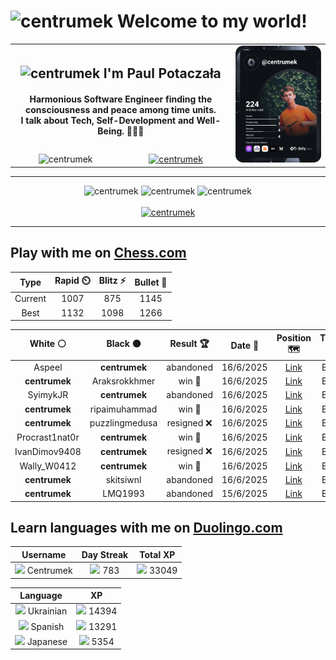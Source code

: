 <h1>
  <img
    src="https://emojis.slackmojis.com/emojis/images/1531849430/4246/blob-sunglasses.gif"
    width="30"
    alt="centrumek"
  />
  Welcome to my world!
</h1>

<table>
  <tbody>
    <tr>
      <td align="center" width="70%" colspan="2">
        <h2>
          <img
            src="https://raw.githubusercontent.com/MartinHeinz/MartinHeinz/master/wave.gif"
            width="30px"
            alt="centrumek"
          />
          I'm Paul Potaczała
        </h2>
        <h4>
          Harmonious Software Engineer finding the consciousness and peace among time units.
          <br/>
          I talk about Tech, Self-Development and Well-Being. 🌿🧘🚀
        </h4>
      </td>
      <td width="30%" rowspan="2">
        <a href="https://app.daily.dev/centrumek">
          <img
            src="./devcard.svg"
            alt="centrumek"
          />
        </a>
      </td>
    </tr>
    <tr align="center">
      <td>
        <img
          src="https://komarev.com/ghpvc/?username=centrumek&label=visitors&color=0e75b6&style=flat"
          alt="centrumek"
        >
      </td>
      <td>
        <a href="https://stackoverflow.com/users/14496012/centrumek">
          <img
            src="https://stackoverflow.com/users/flair/14496012.png?theme=dark"
            alt="centrumek"
          >
        </a>
      </td>
    </tr>
  </tbody>
</table>

---
<div align="center">
  <img 
    src="https://github-readme-stats.vercel.app/api?username=centrumek&show_icons=true&count_private=true&theme=dark&hide_border=true&hide=issues,contribs&bg_color=00000000"
    alt="centrumek"
  />
  <img
    src="https://github-readme-stats.vercel.app/api/top-langs/?username=centrumek&layout=compact&hide_border=true&theme=dark&bg_color=00000000&langs_count=6&exclude_repo=air-statistic-app"
    alt="centrumek"
  />
  <img 
    src="https://github-readme-streak-stats.herokuapp.com?user=centrumek&theme=dark&hide_border=true&background=FFFFFF00"
    alt="centrumek"
  />
  <br/>
  <br/>
  <a href="https://www.buymeacoffee.com/centrumek">
    <img
      src="https://cdn.buymeacoffee.com/buttons/v2/default-orange.png"
      height="50"
      width="210"
      alt="centrumek"
    />
  </a>
</div>

---

## Play with me on [Chess.com](https://www.chess.com/member/centrumek)

<div align="center">
<!--START_SECTION:chessStats-->
<!-- Automatically generated with https://github.com/Balastrong/chess-stats-action -->

| Type | Rapid ⏲️ | Blitz ⚡ | Bullet 🔫 |
|:---:|:---:|:---:|:---:|
| Current | 1007 | 875 | 1145 |
| Best | 1132 | 1098 | 1266 |

| White ⚪ | Black ⚫ | Result 🏆 | Date 📅 | Position 🗺️ | Type 🕕 |
|:---:|:---:|:---:|:---:|:---:|:---:|
| Aspeel | **centrumek** | abandoned  | 16/6/2025 | <a href="http://www.ee.unb.ca/cgi-bin/tervo/fen.pl?select=rnb5/1p3p1p/3k1Q2/p7/4p3/4P3/PPP2PPP/2K2BNR b - - 0 15">Link</a> | Blitz |
| **centrumek** | Araksrokkhmer | win 🥇 | 16/6/2025 | <a href="http://www.ee.unb.ca/cgi-bin/tervo/fen.pl?select=r3k2r/1p2ppb1/p1n3p1/P1B4p/3P2P1/1P1B4/3NNKQP/q6R b kq - 1 21">Link</a> | Blitz |
| SyimykJR | **centrumek** | abandoned  | 16/6/2025 | <a href="http://www.ee.unb.ca/cgi-bin/tervo/fen.pl?select=8/p1p4p/6p1/3P4/2P3k1/6Q1/P2r1P1P/4R1K1 b - - 9 33">Link</a> | Blitz |
| **centrumek** | ripaimuhammad | win 🥇 | 16/6/2025 | <a href="http://www.ee.unb.ca/cgi-bin/tervo/fen.pl?select=r4bnr/1Q1k1p2/p1pp2qp/6p1/P3P3/2PPB1P1/1P5P/RN2K1NR b KQ - 0 14">Link</a> | Blitz |
| **centrumek** | puzzlingmedusa | resigned ❌ | 16/6/2025 | <a href="http://www.ee.unb.ca/cgi-bin/tervo/fen.pl?select=8/8/p1p1p3/P7/6k1/2P4p/7K/8 w - - 0 46">Link</a> | Blitz |
| Procrast1nat0r | **centrumek** | win 🥇 | 16/6/2025 | <a href="http://www.ee.unb.ca/cgi-bin/tervo/fen.pl?select=8/2b5/5p2/4kP2/B2Rp1pP/1K6/4p3/6B1 w - - 1 55">Link</a> | Blitz |
| IvanDimov9408 | **centrumek** | resigned ❌ | 16/6/2025 | <a href="http://www.ee.unb.ca/cgi-bin/tervo/fen.pl?select=3b4/2k2P1p/4K3/6P1/6nP/8/P7/8 b - - 0 45">Link</a> | Blitz |
| Wally_W0412 | **centrumek** | win 🥇 | 16/6/2025 | <a href="http://www.ee.unb.ca/cgi-bin/tervo/fen.pl?select=r2qkb1r/6p1/p2p1n1p/1pp1p3/4P2P/N1PP1N2/P1P2PP1/2KR3R b kq - 0 15">Link</a> | Blitz |
| **centrumek** | skitsiwnl | abandoned  | 16/6/2025 | <a href="http://www.ee.unb.ca/cgi-bin/tervo/fen.pl?select=r4qk1/ppp3bp/4p3/1b6/4NP2/4P3/PPPR4/2K5 w - - 0 23">Link</a> | Blitz |
| **centrumek** | LMQ1993 | abandoned  | 15/6/2025 | <a href="http://www.ee.unb.ca/cgi-bin/tervo/fen.pl?select=r1b1kb1r/pppp1ppp/6q1/4P3/2BQ2PP/4P3/PPn5/RNB1K1NR w KQkq - 0 11">Link</a> | Blitz |

<!--END_SECTION:chessStats-->
</div>

## Learn languages with me on [Duolingo.com](https://www.duolingo.com/profile/Centrumek)

<div align="center">
<!--START_SECTION:duolingoStats-->
<!-- Automatically generated with https://github.com/centrumek/duolingo-readme-stats-->

| Username | Day Streak | Total XP |
|:---:|:---:|:---:|
| <img src="https://raw.githubusercontent.com/centrumek/duolingo-readme-stats/main/assets/duolingo.png" height="12"> Centrumek | <img src="https://raw.githubusercontent.com/centrumek/duolingo-readme-stats/main/assets/streakinactive.svg" height="12"> 783 | <img src="https://raw.githubusercontent.com/centrumek/duolingo-readme-stats/main/assets/xp.svg" height="12"> 33049 | <img src="https://raw.githubusercontent.com/centrumek/duolingo-readme-stats/main/assets/xp.svg" height="12"> 0 |

| Language | XP |
|:---:|:---:|
| <img src="https://raw.githubusercontent.com/centrumek/duolingo-readme-stats/main/assets/langs/ukrainian.svg" height="12"> Ukrainian | <img src="https://raw.githubusercontent.com/centrumek/duolingo-readme-stats/main/assets/xp.svg" height="12"> 14394 |
| <img src="https://raw.githubusercontent.com/centrumek/duolingo-readme-stats/main/assets/langs/spanish.svg" height="12"> Spanish | <img src="https://raw.githubusercontent.com/centrumek/duolingo-readme-stats/main/assets/xp.svg" height="12"> 13291 |
| <img src="https://raw.githubusercontent.com/centrumek/duolingo-readme-stats/main/assets/langs/japanese.svg" height="12"> Japanese | <img src="https://raw.githubusercontent.com/centrumek/duolingo-readme-stats/main/assets/xp.svg" height="12"> 5354 |

<!--END_SECTION:duolingoStats-->
</div>
<!--
**centrumek/centrumek** is a ✨ _special_ ✨ repository because its `README.md` (this file) appears on your GitHub profile.

Here are some ideas to get you started:

- 🔭 I’m currently working on ...
- 🌱 I’m currently learning ...
- 👯 I’m looking to collaborate on ...
- 🤔 I’m looking for help with ...
- 💬 Ask me about ...
- 📫 How to reach me: ...
- 😄 Pronouns: ...
- ⚡ Fun fact: ...
-->
